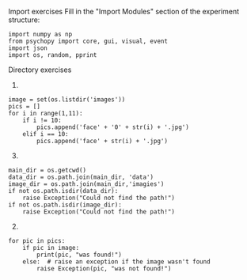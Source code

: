 Import exercises
Fill in the "Import Modules" section of the experiment structure:

    
    import numpy as np
    from psychopy import core, gui, visual, event
    import json
    import os, random, pprint

Directory exercises

1.

    image = set(os.listdir('images'))
    pics = []
    for i in range(1,11):
        if i != 10:  
            pics.append('face' + '0' + str(i) + '.jpg')
        elif i == 10:
            pics.append('face' + str(i) + '.jpg')    
    
3.

    main_dir = os.getcwd()                                               
    data_dir = os.path.join(main_dir, 'data')                
    image_dir = os.path.join(main_dir,'imagies')            
    if not os.path.isdir(data_dir):
        raise Exception("Could not find the path!")
    if not os.path.isdir(image_dir):
        raise Exception("Could not find the path!")
        
        
 
2.
                                     
    for pic in pics:
        if pic in image:
            print(pic, "was found!")
        else:  # raise an exception if the image wasn't found
            raise Exception(pic, "was not found!")

